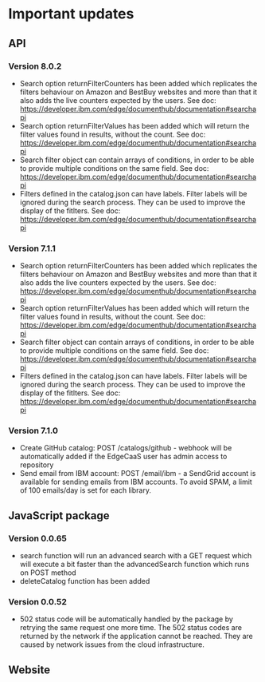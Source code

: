 # Important updates

## API


### Version 8.0.2

- Search option returnFilterCounters has been added which replicates the filters behaviour on Amazon and BestBuy websites and more than that it also adds the live counters expected by the users. See doc: https://developer.ibm.com/edge/documenthub/documentation#searchapi
- Search option returnFilterValues has been added which will return the filter values found in results, without the count. See doc: https://developer.ibm.com/edge/documenthub/documentation#searchapi
- Search filter object can contain arrays of conditions, in order to be able to provide multiple conditions on the same field. See doc: https://developer.ibm.com/edge/documenthub/documentation#searchapi
- Filters defined in the catalog.json can have labels. Filter labels will be ignored during the search process. They can be used to improve the display of the fitlters. See doc: https://developer.ibm.com/edge/documenthub/documentation#searchapi

### Version 7.1.1

- Search option returnFilterCounters has been added which replicates the filters behaviour on Amazon and BestBuy websites and more than that it also adds the live counters expected by the users. See doc: https://developer.ibm.com/edge/documenthub/documentation#searchapi
- Search option returnFilterValues has been added which will return the filter values found in results, without the count. See doc: https://developer.ibm.com/edge/documenthub/documentation#searchapi
- Search filter object can contain arrays of conditions, in order to be able to provide multiple conditions on the same field. See doc: https://developer.ibm.com/edge/documenthub/documentation#searchapi
- Filters defined in the catalog.json can have labels. Filter labels will be ignored during the search process. They can be used to improve the display of the fitlters. See doc: https://developer.ibm.com/edge/documenthub/documentation#searchapi

### Version 7.1.0

- Create GitHub catalog: POST /catalogs/github - webhook will be automatically added if the EdgeCaaS user has admin access to repository
- Send email from IBM account: POST /email/ibm - a SendGrid account is available for sending emails from IBM accounts. To avoid SPAM, a limit of 100 emails/day is set for each library.


## JavaScript package

### Version 0.0.65
- search function will run an advanced search with a GET request which will execute a bit faster than the advancedSearch function which runs on POST method
- deleteCatalog function has been added

### Version 0.0.52
- 502 status code will be automatically handled by the package by retrying the same request one more time. 
The 502 status codes are returned by the network if the application cannot be reached. They are caused by network issues from the cloud infrastructure.


## Website
